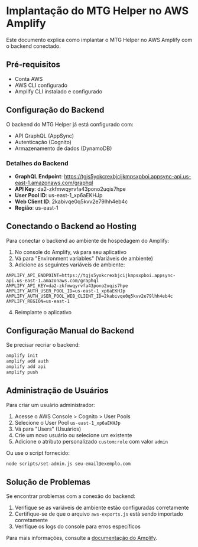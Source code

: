 # Implantação do MTG Helper no AWS Amplify

Este documento explica como implantar o MTG Helper no AWS Amplify com o backend conectado.

## Pré-requisitos

- Conta AWS
- AWS CLI configurado
- Amplify CLI instalado e configurado

## Configuração do Backend

O backend do MTG Helper já está configurado com:

- API GraphQL (AppSync)
- Autenticação (Cognito)
- Armazenamento de dados (DynamoDB)

### Detalhes do Backend

- **GraphQL Endpoint**: https://tgjs5yokcrexbjcijkmpsxpboi.appsync-api.us-east-1.amazonaws.com/graphql
- **API Key**: da2-zkfmwqyrvfa43pono2uqis7hpe
- **User Pool ID**: us-east-1_xp6aEKHJp
- **Web Client ID**: 2kabivqe0q5kvv2e79lhh4eb4c
- **Região**: us-east-1

## Conectando o Backend ao Hosting

Para conectar o backend ao ambiente de hospedagem do Amplify:

1. No console do Amplify, vá para seu aplicativo
2. Vá para "Environment variables" (Variáveis de ambiente)
3. Adicione as seguintes variáveis de ambiente:

```
AMPLIFY_API_ENDPOINT=https://tgjs5yokcrexbjcijkmpsxpboi.appsync-api.us-east-1.amazonaws.com/graphql
AMPLIFY_API_KEY=da2-zkfmwqyrvfa43pono2uqis7hpe
AMPLIFY_AUTH_USER_POOL_ID=us-east-1_xp6aEKHJp
AMPLIFY_AUTH_USER_POOL_WEB_CLIENT_ID=2kabivqe0q5kvv2e79lhh4eb4c
AMPLIFY_REGION=us-east-1
```

4. Reimplante o aplicativo

## Configuração Manual do Backend

Se precisar recriar o backend:

```bash
amplify init
amplify add auth
amplify add api
amplify push
```

## Administração de Usuários

Para criar um usuário administrador:

1. Acesse o AWS Console > Cognito > User Pools
2. Selecione o User Pool `us-east-1_xp6aEKHJp`
3. Vá para "Users" (Usuários)
4. Crie um novo usuário ou selecione um existente
5. Adicione o atributo personalizado `custom:role` com valor `admin`

Ou use o script fornecido:

```bash
node scripts/set-admin.js seu-email@exemplo.com
```

## Solução de Problemas

Se encontrar problemas com a conexão do backend:

1. Verifique se as variáveis de ambiente estão configuradas corretamente
2. Certifique-se de que o arquivo `aws-exports.js` está sendo importado corretamente
3. Verifique os logs do console para erros específicos

Para mais informações, consulte a [documentação do Amplify](https://docs.amplify.aws/).